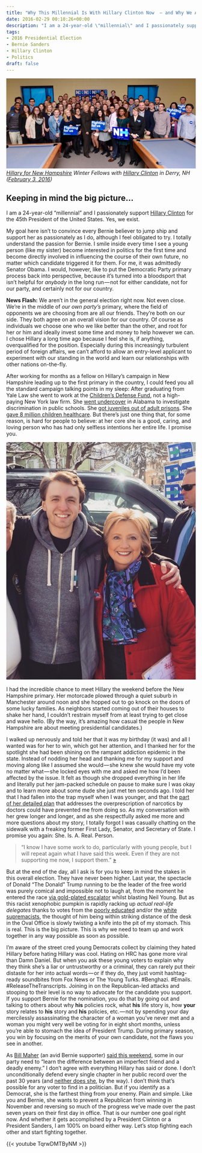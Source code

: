```yaml
---
title: "Why This Millennial Is With Hillary Clinton Now  — and Why We All Need To Be In November"
date: 2016-02-29 00:10:26+00:00
description: "I am a 24-year-old \"millennial\" and I passionately support Hillary Clinton for the 45th President of the United States. Yes, we exist."
tags:
- 2016 Presidential Election
- Bernie Sanders
- Hillary Clinton
- Politics
draft: false
---
```



![](images/24707394571_0818d4ab83_o-1-copy.jpg)
*[Hillary for New Hampshire](https://twitter.com/hillaryfornh) Winter Fellows with [Hillary Clinton](https://www.hillaryclinton.com/) in Derry, NH ([February 3, 2016](https://www.flickr.com/photos/hillaryclinton/24707394571/))*


## Keeping in mind the big picture…

I am a 24-year-old “millennial” and I passionately support [Hillary Clinton](https://www.hillaryclinton.com/) for the 45th President of the United States. Yes, we exist.

My goal here isn’t to convince every Bernie believer to jump ship and support her as passionately as I do, although I feel obligated to try. I totally understand the passion for Bernie. I smile inside every time I see a young person (like my sister) become interested in politics for the first time and become directly involved in influencing the course of their own future, no matter which candidate triggered it for them. For me, it was admittedly Senator Obama. I would, however, like to put the Democratic Party primary process back into perspective, because it’s turned into a bloodsport that isn’t helpful for _anybody_ in the long run — not for either candidate, not for our party, and certainly not for our country.

**News Flash:** We aren’t in the general election right now. Not even close. We’re in the middle of _our own party’s_ primary, where the field of opponents we are choosing from are all our friends. They’re both on our side. They both agree on an overall vision for our country. Of course as individuals we choose one who we like better than the other, and root for her or him and ideally invest some time and money to help however we can. I chose Hillary a long time ago because I feel she is, if anything, overqualified for the position. Especially during this increasingly turbulent period of foreign affairs, we can’t afford to allow an entry-level applicant to experiment with our standing in the world and learn our relationships with other nations on-the-fly.

After working for months as a fellow on Hillary’s campaign in New Hampshire leading up to the first primary in the country, I could feed you all the standard campaign talking points in my sleep: After graduating from Yale Law she went to work at the [Children’s Defense Fund](http://www.childrensdefense.org/), not a high-paying New York law firm. She [went undercover](http://www.nytimes.com/2015/12/28/us/politics/how-hillary-clinton-went-undercover-to-examine-race-in-education.html?_r=0) in Alabama to investigate discrimination in public schools. She [got juveniles out of adult prisons](http://www.huffingtonpost.com/entry/huffpost-criminal-justice-survey-democratics_us_56bb85eae4b0b40245c5038b). She [gave 8 million children healthcare](https://www.hillaryclinton.com/briefing/factsheets/2015/12/23/hillary-clintons-lifelong-fight-for-quality-affordable-health-care-for-all-americans/). But there’s just one thing that, for some reason, is hard for people to believe: at her core she is a good, caring, and loving person who has had only selfless intentions her entire life. I promise you.


![](images/9e58a-1bvweqv_ve2_c1tw5-ihrhw.jpg)


I had the incredible chance to meet Hillary the weekend before the New Hampshire primary. Her motorcade plowed through a quiet suburb in Manchester around noon and she hopped out to go knock on the doors of some lucky families. As neighbors started coming out of their houses to shake her hand, I couldn’t restrain myself from at least trying to get close and wave hello. (By the way, it’s amazing how casual the people in New Hampshire are about meeting presidential candidates.)

I walked up nervously and told her that it was my birthday (it was) and all I wanted was for her to win, which got her attention, and I thanked her for the spotlight she had been shining on the rampant addiction epidemic in the state. Instead of nodding her head and thanking me for my support and moving along like I assumed she would — she knew she would have my vote no matter what — she locked eyes with me and asked me how I’d been affected by the issue. It felt as though she dropped everything in her life and literally put her jam-packed schedule on pause to make sure I was okay and to learn more about some dude she just met ten seconds ago. I told her that I had fallen into the trap myself when I was younger, and that the [part of her detailed plan](https://www.hillaryclinton.com/issues/addiction/) that addresses the overprescription of narcotics by doctors could have prevented me from doing so. As my conversation with her grew longer and longer, and as she respectfully asked me more and more questions about my story, I totally forgot I was casually chatting on the sidewalk with a freaking former First Lady, Senator, and Secretary of State. I promise you again: She. Is. A. Real. Person.

> “I know I have some work to do, particularly with young people, but I will repeat again what I have said this week. Even if they are not supporting me now, I support them.” [»](http://www.vox.com/2016/2/9/10956458/hillary-clinton-new-hampshire)

But at the end of the day, all I ask is for you to keep in mind the stakes in this overall election. They have never been higher. Last year, the spectacle of Donald “The Donald” Trump running to be the leader of the free world was purely comical and impossible not to laugh at, from the moment he entered the race [via gold-plated escalator](https://www.youtube.com/watch?v=Ab9AnZaLL1U) whilst blasting Neil Young. But as this racist xenophobic pumpkin is rapidly racking up _actual real-life delegates_ thanks to votes from the [poorly educated](http://www.vox.com/2016/2/24/11107788/donald-trump-poorly-educated) and/or the [white supremacists](http://www.huffingtonpost.com/entry/donald-trump-white-supremacist-sec-primary_us_56cf4437e4b0bf0dab31222f), the thought of him being within striking distance of the desk in the Oval Office is slowly twisting a knife into the pit of my stomach. This is real. This is the big picture. This is why we need to team up and work together in any way possible as soon as possible.

I’m aware of the street cred young Democrats collect by claiming they hated Hillary before hating Hillary was cool. Hating on HRC has gone more viral than Damn Daniel. But when you ask these young voters to explain why they think she’s a liar or untrustworthy or a criminal, they can rarely put their distaste for her into actual words — or if they do, they just vomit hashtag-ready soundbites from Fox News or The Young Turks. #Benghazi. #Emails. #ReleaseTheTranscripts. Joining in on the Republican-led attacks and stooping to their level is no way to advocate for the candidate you support. If you support Bernie for the nomination, you do that by going out and talking to others about why **his** policies rock, what **his** life story is, how **your** story relates to **his** story and **his** policies, etc. — not by spending your day mercilessly assassinating the character of a woman you’ve never met and a woman you might very well be voting for in eight short months, unless you’re able to stomach the idea of President Trump. During primary season, you win by focusing on the merits of your own candidate, not the flaws you see in another.

As [Bill Maher](https://medium.com/u/cdc04a9799f6) (an avid Bernie supporter) [said this weekend](https://www.youtube.com/watch?v=rd1gpjkjcfc), some in our party need to “learn the difference between an imperfect friend and a deadly enemy.” I don’t agree with everything Hillary has said or done. I don’t unconditionally defend every single chapter in her public record over the past 30 years (and [neither does she](https://www.washingtonpost.com/blogs/post-partisan/wp/2016/02/25/hillary-clinton-responds-to-activist-who-demanded-apology-for-superpredator-remarks/), by the way). I don’t think that’s possible for any voter to find in a politician. But if you identify as a Democrat, she is the farthest thing from your enemy. Plain and simple. Like you and Bernie, she wants to prevent a Republican from winning in November and reversing so much of the progress we’ve made over the past seven years on their first day in office. That is our number one goal right now. And whether it gets accomplished by a President Clinton or a President Sanders, I am 100% on board either way. Let’s stop fighting each other and start fighting together.


{{< youtube TqrwDMTByNM >}}